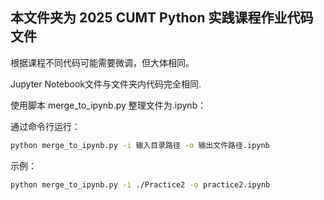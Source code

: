 ## 本文件夹为 2025 CUMT Python 实践课程作业代码文件

根据课程不同代码可能需要微调，但大体相同。

Jupyter Notebook文件与文件夹内代码完全相同.

使用脚本 merge_to_ipynb.py 整理文件为.ipynb：

通过命令行运行：

```bash
python merge_to_ipynb.py -i 输入目录路径 -o 输出文件路径.ipynb
```

示例：

```bash
python merge_to_ipynb.py -i ./Practice2 -o practice2.ipynb
```